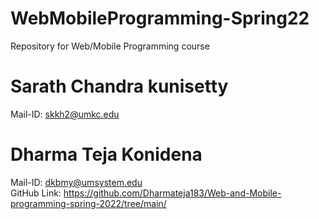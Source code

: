 # WebMobileProgramming-Spring22
Repository for Web/Mobile Programming course
# Sarath Chandra kunisetty
  Mail-ID: skkh2@umkc.edu
# Dharma Teja Konidena
  Mail-ID: dkbmy@umsystem.edu  
  GitHub Link: https://github.com/Dharmateja183/Web-and-Mobile-programming-spring-2022/tree/main/
